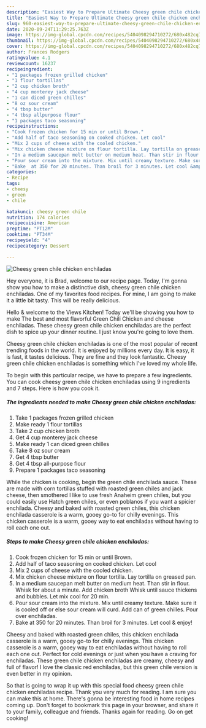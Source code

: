 ```yaml
---
description: "Easiest Way to Prepare Ultimate Cheesy green chile chicken enchiladas"
title: "Easiest Way to Prepare Ultimate Cheesy green chile chicken enchiladas"
slug: 960-easiest-way-to-prepare-ultimate-cheesy-green-chile-chicken-enchiladas
date: 2020-09-24T11:29:25.763Z
image: https://img-global.cpcdn.com/recipes/5404098294710272/680x482cq70/cheesy-green-chile-chicken-enchiladas-recipe-main-photo.jpg
thumbnail: https://img-global.cpcdn.com/recipes/5404098294710272/680x482cq70/cheesy-green-chile-chicken-enchiladas-recipe-main-photo.jpg
cover: https://img-global.cpcdn.com/recipes/5404098294710272/680x482cq70/cheesy-green-chile-chicken-enchiladas-recipe-main-photo.jpg
author: Frances Rodgers
ratingvalue: 4.1
reviewcount: 16237
recipeingredient:
- "1 packages frozen grilled chicken"
- "1 flour tortillas"
- "2 cup chicken broth"
- "4 cup monterey jack cheese"
- "1 can diced green chilles"
- "8 oz sour cream"
- "4 tbsp butter"
- "4 tbsp allpurpose flour"
- "1 packages taco seasoning"
recipeinstructions:
- "Cook frozen chicken for 15 min or until Brown."
- "Add half of taco seasoning on cooked chicken. Let cool"
- "Mix 2 cups of cheese with the cooled chicken."
- "Mix chicken cheese mixture on flour tortilla. Lay tortilla on greased pan."
- "In a medium saucepan melt butter on medium heat. Than stir in flour. Whisk for about a minute. Add chicken broth Whisk until sauce thickens and bubbles. Let mix cool for 20 min."
- "Pour sour cream into the mixture. Mix until creamy texture. Make sure it is cooled off or else sour cream will curd. Add can of green chilles. Pour over enchiladas."
- "Bake  at 350 for 20 minutes. Than broil for 3 minutes. Let cool &amp; enjoy!"
categories:
- Recipe
tags:
- cheesy
- green
- chile

katakunci: cheesy green chile 
nutrition: 174 calories
recipecuisine: American
preptime: "PT12M"
cooktime: "PT34M"
recipeyield: "4"
recipecategory: Dessert

---
```



![Cheesy green chile chicken enchiladas](https://img-global.cpcdn.com/recipes/5404098294710272/680x482cq70/cheesy-green-chile-chicken-enchiladas-recipe-main-photo.jpg)

Hey everyone, it is Brad, welcome to our recipe page. Today, I'm gonna show you how to make a distinctive dish, cheesy green chile chicken enchiladas. One of my favorites food recipes. For mine, I am going to make it a little bit tasty. This will be really delicious.

Hello &amp; welcome to the Views Kitchen! Today we&#39;ll be showing you how to make The best and most flavorful Green Chili Chicken and cheese enchiladas. These cheesy green chile chicken enchiladas are the perfect dish to spice up your dinner routine. I just know you&#39;re going to love them.

Cheesy green chile chicken enchiladas is one of the most popular of recent trending foods in the world. It is enjoyed by millions every day. It is easy, it is fast, it tastes delicious. They are fine and they look fantastic. Cheesy green chile chicken enchiladas is something which I've loved my whole life.


To begin with this particular recipe, we have to prepare a few ingredients. You can cook cheesy green chile chicken enchiladas using 9 ingredients and 7 steps. Here is how you cook it.

<!--inarticleads1-->

##### The ingredients needed to make Cheesy green chile chicken enchiladas:

1. Take 1 packages frozen grilled chicken
1. Make ready 1 flour tortillas
1. Take 2 cup chicken broth
1. Get 4 cup monterey jack cheese
1. Make ready 1 can diced green chilles
1. Take 8 oz sour cream
1. Get 4 tbsp butter
1. Get 4 tbsp all-purpose flour
1. Prepare 1 packages taco seasoning


While the chicken is cooking, begin the green chile enchilada sauce. These are made with corn tortillas stuffed with roasted green chiles and jack cheese, then smothered I like to use fresh Anaheim green chiles, but you could easily use Hatch green chiles, or even poblanos if you want a spicier enchilada. Cheesy and baked with roasted green chiles, this chicken enchilada casserole is a warm, gooey go-to for chilly evenings. This chicken casserole is a warm, gooey way to eat enchiladas without having to roll each one out. 

<!--inarticleads2-->

##### Steps to make Cheesy green chile chicken enchiladas:

1. Cook frozen chicken for 15 min or until Brown.
1. Add half of taco seasoning on cooked chicken. Let cool
1. Mix 2 cups of cheese with the cooled chicken.
1. Mix chicken cheese mixture on flour tortilla. Lay tortilla on greased pan.
1. In a medium saucepan melt butter on medium heat. Than stir in flour. Whisk for about a minute. Add chicken broth Whisk until sauce thickens and bubbles. Let mix cool for 20 min.
1. Pour sour cream into the mixture. Mix until creamy texture. Make sure it is cooled off or else sour cream will curd. Add can of green chilles. Pour over enchiladas.
1. Bake  at 350 for 20 minutes. Than broil for 3 minutes. Let cool &amp; enjoy!


Cheesy and baked with roasted green chiles, this chicken enchilada casserole is a warm, gooey go-to for chilly evenings. This chicken casserole is a warm, gooey way to eat enchiladas without having to roll each one out. Perfect for cold evenings or just when you have a craving for enchiladas. These green chile chicken enchiladas are creamy, cheesy and full of flavor! I love the classic red enchiladas, but this green chile version is even better in my opinion. 

So that is going to wrap it up with this special food cheesy green chile chicken enchiladas recipe. Thank you very much for reading. I am sure you can make this at home. There's gonna be interesting food in home recipes coming up. Don't forget to bookmark this page in your browser, and share it to your family, colleague and friends. Thanks again for reading. Go on get cooking!
